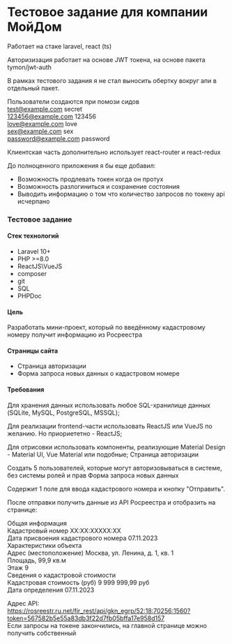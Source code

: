 # Тестовое задание для компании МойДом


Работает на стаке laravel, react (ts)

Авторизизация работает на основе JWT токена, на основе пакета tymon/jwt-auth

В рамках тестового задания я не стал выносить обертку вокруг апи в отдельный пакет.

Пользователи создаются при помози сидов  
test@example.com secret  
123456@example.com 123456  
love@example.com love  
sex@example.com sex  
password@example.com password

Клиентская часть дополнительно использует react-router и react-redux

До полноценного приложения я бы еще добавил:
- Возможность продлевать токен когда он протух
- Возможность разлогиниться и сохранение состояния
- Выводить информацию о том что количество запросов по токену api исчерпано


### Тестовое задание

#### Стек технологий
- Laravel 10+
- PHP >=8.0
- ReactJS\VueJS
- composer
- git
- SQL
- PHPDoc

#### Цель  
Разработать мини-проект, который по введённому кадастровому номеру получит информацию из Росреестра

#### Страницы сайта  
- Страница авторизации  
- Форма запроса новых данных о кадастровом номере  

#### Требования  
Для хранения данных использовать любое SQL-хранилище данных (SQLite, MySQL, PostgreSQL, MSSQL);

Для реализации frontend-части использовать ReactJS или VueJS по желанию. Но приориететно - ReactJS;

Для отрисовки использовать компоненты, реализующие Material Design - Material UI, Vue Material или подобные;
Страница авторизации

Создать 5 пользователей, которые могут авторизовываться в системе, без системы ролей и прав
Форма запроса новых данных

Содержит 1 поле для ввода кадастрового номера и кнопку "Отправить".

После отправки получить данные из API Росреестра и отобразить на странице:

Общая информация  
Кадастровый номер XX:XX:XXXXX:XX  
Дата присвоения кадастрового номера 07.11.2023  
Характеристики объекта  
Адрес (местоположение) Москва, ул. Ленина, д. 1, кв. 1  
Площадь, 99,9 кв.м  
Этаж 9  
Сведения о кадастровой стоимости  
Кадастровая стоимость (руб) 9 999 999,99 руб  
Дата определения 07.11.2023

Адрес API:  
https://rosreestr.ru.net/fir_rest/api/gkn_egrp/52:18:70256:1560?token=567582b5e55a83db3f22d7fb05bffa17e958d157  
Если запросы на токене закончились, на главной странице можно получить собственный